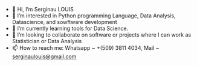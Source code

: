 - 👋 Hi, I’m Serginau LOUIS
- 👀 I’m interested in Python programming Language, Data Analysis, Datascience, and sowftware development
- 🌱 I’m currently learning tools for Data Science.
- 💞️ I’m looking to collaborate on software or projects where I can work as Statistician or Data Analysis
- 📫 How to reach me: Whatsapp ~ +(509) 3811 4034, Mail ~ serginaulouis@gmail.com

<!---
Serj-crypto/Serj-crypto is a ✨ special ✨ repository because its `README.md` (this file) appears on your GitHub profile.
You can click the Preview link to take a look at your changes.
--->
